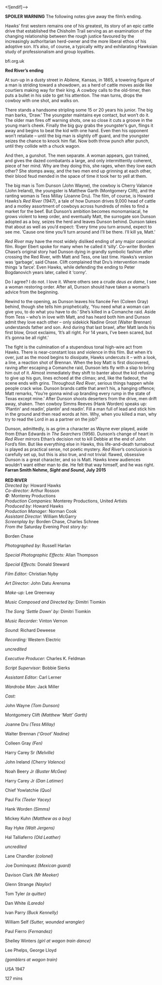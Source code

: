 
<![endif]-->

**SPOILER WARNING** The following notes give away the film’s ending.

Hawks’ first western remains one of his greatest, its story of an epic cattle drive that established the Chisholm Trail serving as an examination of the changing relationship between the rough justice favoured by the increasingly authoritarian herd-owner and the more liberal ethos of his adoptive son. It’s also, of course, a typically witty and exhilarating Hawksian study of professionalism and group loyalties.

bfi.org.uk

**Red River’s ending**

At sun-up in a dusty street in Abilene, Kansas, in 1865, a towering figure of a man is striding toward a showdown, as a herd of cattle moves aside like courtiers making way for their king. A cowboy calls to the old-timer, then puts a bullet in his side to get his attention. The man turns, drops the cowboy with one shot, and walks on.

There stands a handsome stripling some 15 or 20 years his junior. The big man barks, ‘Draw.’ The youngster maintains eye contact, but won’t do it. The older man fires off warning shots, one so close it cuts a groove in the young man’s cheek. Finally the big guy grabs the youngster’s gun, flings it away and begins to beat the kid with one hand. Even then his opponent won’t retaliate – until the big man is slightly off guard, and the youngster seizes the chance to knock him flat. Now both throw punch after punch, until they collide with a chuck wagon.

And then, a gunshot. The men separate. A woman appears, gun trained, and gives the dazed combatants a large, and only intermittently coherent, piece of her mind. Why are they doing this, she rages, when they love each other? She stomps away, and the two men end up grinning at each other, their blood feud mended in the space of time it took her to yell at them.

The big man is Tom Dunson (John Wayne), the cowboy is Cherry Valance (John Ireland), the youngster is Matthew Garth (Montgomery Clift), and the ranting woman is Tess Millay (Joanne Dru). The film, of course, is Howard Hawks’s _Red River_ (1947), a tale of how Dunson drives 9,000 head of cattle and a motley assortment of cowboys across hundreds of miles to find a market for the beef. But Dunson’s ambition becomes monomaniacal, he grows violent to keep order, and eventually Matt, the surrogate son Dunson adopted as a boy, seizes the herd and leaves Dunson behind. Dunson takes that about as well as you’d expect: ‘Every time you turn around, expect to see me. ’Cause one time you’ll turn around and I’ll be there. I’ll kill ya, Matt.’

_Red River_ may have the most widely disliked ending of any major canonical film. Roger Ebert spoke for many when he called it ‘silly’. Co-writer Borden Chase’s original story had Dunson dying in grandly symbolic fashion after crossing the Red River, with Matt and Tess, one last time. Hawks’s version was ‘garbage’, said Chase. Clift complained that Dru’s intervention made things ‘a farce’. Even Hawks, while defending the ending to Peter Bogdanovich years later, called it ‘corny’.

Do I agree? I do not. I love it. Where others see a crude _deus ex dame_, I see a woman restoring order. After all, Dunson should have taken a woman’s advice from the beginning.

Rewind to the opening, as Dunson leaves his fiancée Fen (Coleen Gray) behind, though she tells him prophetically, ‘You need what a woman can give you, to do what you have to do.’ She’s killed in a Comanche raid. Aside from Tess – who’s in love with Matt, and has heard both him and Dunson admit they love each other – only sidekick Nadine Groot (Walter Brennan) understands father and son. And during that last brawl, after Matt lands his first blow, Groot exclaims, ‘It’s all right. For 14 years, I’ve been scared, but it’s gonna be all right.’

The fight is the culmination of a stupendous tonal high-wire act from Hawks. There is near-constant loss and violence in this film. But when it’s over, just as the mood begins to dissipate, Hawks undercuts it – with a look, a line, a reaction shot of Brennan. When the boy Matt is first discovered, raving after escaping a Comanche raid, Dunson lets fly with a slap to bring him out of it. Almost immediately they shift to banter about the kid refusing to give up his gun, lines echoed at the climax; and, like the fadeout, the scene ends with grins. Throughout _Red River_, serious things happen while people crack wise. Dunson brands cattle that aren’t his, a hanging offence; Matt remarks, ‘You’re gonna wind up branding every rump in the state of Texas except mine.’ After Dunson shoots deserters from the drive, men drift away, shaken. Then cowboy Simms Reeves (Hank Worden) speaks up: ‘Plantin’ and readin’, plantin’ and readin’. Fill a man full of lead and stick him in the ground and then read words at him. Why, when you killed a man, why try to read the Lord in as a partner on the job?’

Dunson, admittedly, is as grim a character as Wayne ever played, aside from Ethan Edwards in _The Searchers_ (1956). Dunson’s change of heart in _Red_ _River_ mirrors Ethan’s decision not to kill Debbie at the end of John Ford’s film. But like everything else in Hawks, this life-and-death turnabout is played as practical sense, not poetic mystery. _Red_ _River_’s conclusion is carefully set up, but this is also true, and not trivial: flawed, obsessive Dunson is a great character, and so is Matt. Hawks knew audiences wouldn’t want either man to die. He felt that way himself, and he was right.  
**Farran Smith Nehme, _Sight and Sound_, July 2015**  
<br>
**RED RIVER**  
_Directed by:_ Howard Hawks  
_Co-director:_ Arthur Rosson  
_©:_ Monterey Productions  
_Production Companies:_ Monterey Productions, United Artists  
_Produced by:_ Howard Hawks  
_Production Manager:_ Norman Cook  
_Assistant Director:_ William McGarry  
_Screenplay by:_ Borden Chase, Charles Schnee  
_From the_ Saturday Evening Post _story by:_

Borden Chase

_Photographed by:_ Russell Harlan

_Special Photographic Effects:_ Allan Thompson

_Special Effects:_ Donald Steward

_Film Editor:_ Christian Nyby

_Art Director:_ John Datu Arensma

_Make-up:_ Lee Greenway

_Music Composed and Directed by:_ Dimitri Tiomkin

_The Song ‘Settle Down’ by:_ Dimitri Tiomkin

_Music Recorder:_ Vinton Vernon

_Sound:_ Richard Deweese

_Recording:_ Western Electric

_uncredited_

_Executive Producer:_ Charles K. Feldman

_Script Supervisor:_ Bobbie Sierks

_Assistant Editor:_ Carl Lerner

_Wardrobe Man:_ Jack Miller

_Cast:_

John Wayne _(Tom Dunson)_

Montgomery Clift _(Matthew ‘Matt’ Garth)_

Joanne Dru _(Tess Millay)_

Walter Brennan _(‘Groot’ Nadine)_

Colleen Gray _(Fen)_

Harry Carey Sr _(Melville)_

John Ireland _(Cherry Valence)_

Noah Beery Jr _(Buster McGee)_

Harry Carey Jr _(Dan Latimer)_

Chief Yowlatchie _(Quo)_

Paul Fix _(Teeler Yacey)_

Hank Worden _(Simms)_

Mickey Kuhn _(Matthew as a boy)_

Ray Hyke _(Walt Jergens)_

Hal Talliaferro _(Old Leather)_

_uncredited_

Lane Chandler _(colonel)_

Joe Dominquez _(Mexican guard)_

Davison Clark _(Mr Meeker)_

Glenn Strange _(Naylor)_

Tom Tyler _(a quitter)_

Dan White _(Laredo)_

Ivan Parry _(Buck Kennelly)_

William Self _(Sutter, wounded wrangler)_

Paul Fierro _(Fernandez)_

Shelley Winters _(girl at wagon train dance)_

Lee Phelps, George Lloyd

_(gamblers at wagon train)_

USA 1947

127 mins
<!--stackedit_data:
eyJoaXN0b3J5IjpbLTE5MTcxNzc1NjBdfQ==
-->